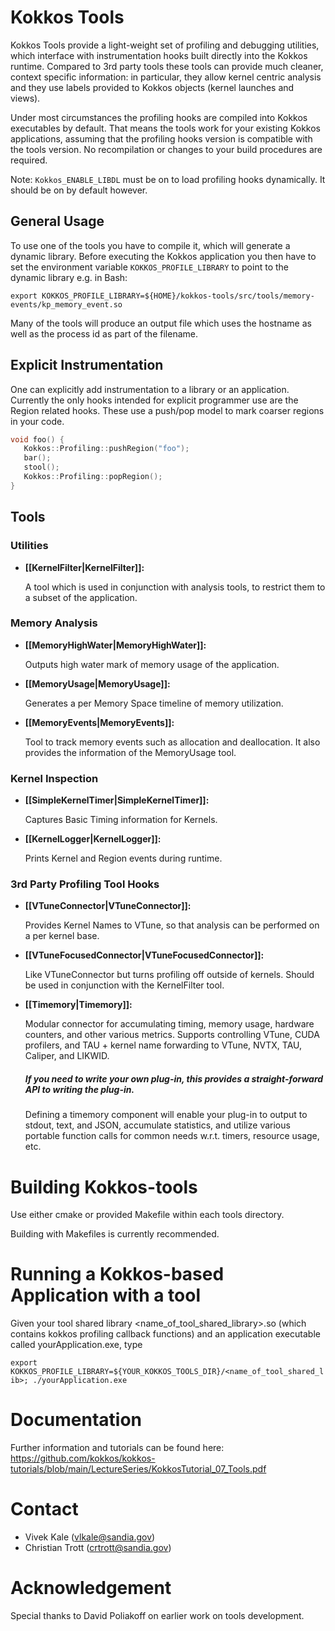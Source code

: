 

# Kokkos Tools

Kokkos Tools provide a light-weight set of profiling and debugging utilities, which interface with instrumentation hooks built directly into the Kokkos runtime. Compared to 3rd party tools these tools can provide much cleaner, context specific information: in particular, they allow kernel centric analysis and they use labels provided to Kokkos objects (kernel launches and views).

Under most circumstances the profiling hooks are compiled into Kokkos executables by default. That means the tools work for your existing Kokkos applications, assuming that the profiling hooks version is compatible with the tools version. No recompilation or changes to your build procedures are required.

Note: `Kokkos_ENABLE_LIBDL` must be on to load profiling hooks dynamically. It should be on by default however.

## General Usage

 To use one of the tools you have to compile it, which will generate a dynamic library. Before executing the Kokkos application you then have to set the environment variable `KOKKOS_PROFILE_LIBRARY` to point to the dynamic library e.g. in Bash:
```
export KOKKOS_PROFILE_LIBRARY=${HOME}/kokkos-tools/src/tools/memory-events/kp_memory_event.so
```

Many of the tools will produce an output file which uses the hostname as well as the process id as part of the filename. 

## Explicit Instrumentation

One can explicitly add instrumentation to a library or an application. Currently the only hooks intended for explicit programmer use are the Region related hooks. These use a push/pop model to mark coarser regions in your code.

```c++
void foo() {
   Kokkos::Profiling::pushRegion("foo");
   bar();
   stool();
   Kokkos::Profiling::popRegion();
}
```

## Tools

### Utilities

+ **[[KernelFilter|KernelFilter]]:**

   A tool which is used in conjunction with analysis tools, to restrict them to a subset of the application.

### Memory Analysis
+ **[[MemoryHighWater|MemoryHighWater]]:**

    Outputs high water mark of memory usage of the application.

+ **[[MemoryUsage|MemoryUsage]]:**

    Generates a per Memory Space timeline of memory utilization. 

+ **[[MemoryEvents|MemoryEvents]]:** 

    Tool to track memory events such as allocation and deallocation. It also provides the information of the MemoryUsage tool.

### Kernel Inspection
+ **[[SimpleKernelTimer|SimpleKernelTimer]]:**

    Captures Basic Timing information for Kernels.

+ **[[KernelLogger|KernelLogger]]:**

    Prints Kernel and Region events during runtime.

### 3rd Party Profiling Tool Hooks
+ **[[VTuneConnector|VTuneConnector]]:**
    
    Provides Kernel Names to VTune, so that analysis can be performed on a per kernel base.

+ **[[VTuneFocusedConnector|VTuneFocusedConnector]]:**
    
    Like VTuneConnector but turns profiling off outside of kernels. Should be used in conjunction with the KernelFilter tool. 

+ **[[Timemory|Timemory]]:**

    Modular connector for accumulating timing, memory usage, hardware counters, and other various metrics.
    Supports controlling VTune, CUDA profilers, and TAU + kernel name forwarding to VTune, NVTX, TAU,
    Caliper, and LIKWID.

    #####  If you need to write your own plug-in, this provides a straight-forward API to writing the plug-in.

    Defining a timemory component will enable your plug-in to output to stdout, text, and JSON, 
    accumulate statistics, and utilize various portable function calls for common needs w.r.t. timers,
    resource usage, etc. 


# Building Kokkos-tools

Use either cmake or provided Makefile within each tools directory. 

Building with Makefiles is currently recommended. 

# Running a Kokkos-based Application with a tool



Given your tool shared library <name_of_tool_shared_library>.so (which contains kokkos profiling callback functions) and an application executable called yourApplication.exe, type 

`export KOKKOS_PROFILE_LIBRARY=${YOUR_KOKKOS_TOOLS_DIR}/<name_of_tool_shared_lib>; ./yourApplication.exe`





# Documentation

Further information and tutorials can be found here: https://github.com/kokkos/kokkos-tutorials/blob/main/LectureSeries/KokkosTutorial_07_Tools.pdf


# Contact 

* Vivek Kale (vlkale@sandia.gov)
* Christian Trott (crtrott@sandia.gov)

# Acknowledgement

Special thanks to David Poliakoff on earlier work on tools development.
